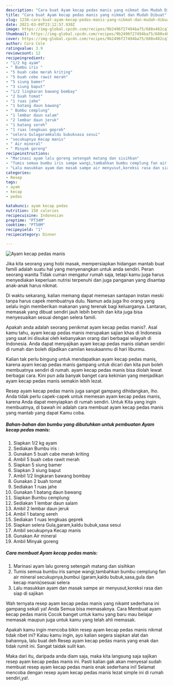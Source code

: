 ```yaml
---
description: "Cara buat Ayam kecap pedas manis yang nikmat dan Mudah Dibuat"
title: "Cara buat Ayam kecap pedas manis yang nikmat dan Mudah Dibuat"
slug: 1238-cara-buat-ayam-kecap-pedas-manis-yang-nikmat-dan-mudah-dibuat
date: 2021-03-09T23:12:57.930Z
image: https://img-global.cpcdn.com/recipes/9b2496f27494ba75/680x482cq70/ayam-kecap-pedas-manis-foto-resep-utama.jpg
thumbnail: https://img-global.cpcdn.com/recipes/9b2496f27494ba75/680x482cq70/ayam-kecap-pedas-manis-foto-resep-utama.jpg
cover: https://img-global.cpcdn.com/recipes/9b2496f27494ba75/680x482cq70/ayam-kecap-pedas-manis-foto-resep-utama.jpg
author: Cora Cole
ratingvalue: 3.9
reviewcount: 12
recipeingredient:
- "1/2 kg ayam"
- " Bumbu iris "
- "5 buah cabe merah kriting"
- "5 buah cebe rawit merah"
- "5 siung bamer"
- "3 siung baput"
- "1/2 lingkaran bawang bombay"
- "2 buah tomat"
- "1 ruas jahe"
- "1 batang daun bawang"
- " Bumbu cemplung"
- "1 lembar daun salam"
- "2 lembar daun jeruk"
- "1 batang sereh"
- "1 ruas lengkuas geprek"
- "selera Gulagaramkaldu bubuksasa sesui"
- "secukupnya Kecap manis"
- " Air mineral"
- " Minyak goreng"
recipeinstructions:
- "Marinasi ayam lalu goreng setengah matang dan sisihkan"
- "Tumis semua bumbu iris sampe wangi,tambahkan bumbu cemplung fan air mineral secukupnya,bumbui (garam,kaldu bubuk,sasa,gula dan kecap manis)sesuai selera"
- "Lalu masukkan ayam dan masak sampe air menyusut,koreksi rasa dan siap di sajikan"
categories:
- Resep
tags:
- ayam
- kecap
- pedas

katakunci: ayam kecap pedas 
nutrition: 158 calories
recipecuisine: Indonesian
preptime: "PT34M"
cooktime: "PT50M"
recipeyield: "1"
recipecategory: Dinner

---
```



![Ayam kecap pedas manis](https://img-global.cpcdn.com/recipes/9b2496f27494ba75/680x482cq70/ayam-kecap-pedas-manis-foto-resep-utama.jpg)

Jika kita seorang yang hobi masak, mempersiapkan hidangan mantab buat famili adalah suatu hal yang menyenangkan untuk anda sendiri. Peran seorang  wanita Tidak cuman mengatur rumah saja, tetapi kamu juga harus menyediakan keperluan nutrisi terpenuhi dan juga panganan yang disantap anak-anak harus nikmat.

Di waktu  sekarang, kalian memang dapat memesan santapan instan meski tanpa harus capek membuatnya dulu. Namun ada juga lho orang yang selalu ingin memberikan makanan yang terenak bagi keluarganya. Lantaran, memasak yang dibuat sendiri jauh lebih bersih dan kita juga bisa menyesuaikan sesuai dengan selera famili. 



Apakah anda adalah seorang penikmat ayam kecap pedas manis?. Asal kamu tahu, ayam kecap pedas manis merupakan sajian khas di Indonesia yang saat ini disukai oleh kebanyakan orang dari berbagai wilayah di Indonesia. Anda dapat menyajikan ayam kecap pedas manis olahan sendiri di rumah dan boleh dijadikan camilan kesukaanmu di hari liburmu.

Kalian tak perlu bingung untuk mendapatkan ayam kecap pedas manis, karena ayam kecap pedas manis gampang untuk dicari dan kita pun boleh membuatnya sendiri di rumah. ayam kecap pedas manis bisa diolah lewat berbagai cara. Kini pun ada banyak banget cara kekinian yang menjadikan ayam kecap pedas manis semakin lebih lezat.

Resep ayam kecap pedas manis juga sangat gampang dihidangkan, lho. Anda tidak perlu capek-capek untuk memesan ayam kecap pedas manis, karena Anda dapat menyiapkan di rumah sendiri. Untuk Kita yang ingin membuatnya, di bawah ini adalah cara membuat ayam kecap pedas manis yang mantab yang dapat Kamu coba.

<!--inarticleads1-->

##### Bahan-bahan dan bumbu yang dibutuhkan untuk pembuatan Ayam kecap pedas manis:

1. Siapkan 1/2 kg ayam
1. Sediakan  Bumbu iris :
1. Gunakan 5 buah cabe merah kriting
1. Ambil 5 buah cebe rawit merah
1. Siapkan 5 siung bamer
1. Siapkan 3 siung baput
1. Ambil 1/2 lingkaran bawang bombay
1. Gunakan 2 buah tomat
1. Sediakan 1 ruas jahe
1. Gunakan 1 batang daun bawang
1. Siapkan  Bumbu cemplung:
1. Sediakan 1 lembar daun salam
1. Ambil 2 lembar daun jeruk
1. Ambil 1 batang sereh
1. Sediakan 1 ruas lengkuas geprek
1. Siapkan selera Gula,garam,kaldu bubuk,sasa sesui
1. Ambil secukupnya Kecap manis
1. Gunakan  Air mineral
1. Ambil  Minyak goreng




<!--inarticleads2-->

##### Cara membuat Ayam kecap pedas manis:

1. Marinasi ayam lalu goreng setengah matang dan sisihkan
1. Tumis semua bumbu iris sampe wangi,tambahkan bumbu cemplung fan air mineral secukupnya,bumbui (garam,kaldu bubuk,sasa,gula dan kecap manis)sesuai selera
1. Lalu masukkan ayam dan masak sampe air menyusut,koreksi rasa dan siap di sajikan




Wah ternyata resep ayam kecap pedas manis yang nikamt sederhana ini gampang sekali ya! Anda Semua bisa memasaknya. Cara Membuat ayam kecap pedas manis Cocok banget untuk kamu yang baru mau belajar memasak maupun juga untuk kamu yang telah ahli memasak.

Apakah kamu ingin mencoba bikin resep ayam kecap pedas manis nikmat tidak ribet ini? Kalau kamu ingin, ayo kalian segera siapkan alat dan bahannya, lalu buat deh Resep ayam kecap pedas manis yang enak dan tidak rumit ini. Sangat taidak sulit kan. 

Maka dari itu, daripada anda diam saja, maka kita langsung saja sajikan resep ayam kecap pedas manis ini. Pasti kalian gak akan menyesal sudah membuat resep ayam kecap pedas manis enak sederhana ini! Selamat mencoba dengan resep ayam kecap pedas manis lezat simple ini di rumah sendiri,ya!.


